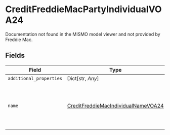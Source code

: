 # CreditFreddieMacPartyIndividualVOA24

Documentation not found in the MISMO model viewer and not provided by Freddie Mac.


## Fields

| Field                                                                                             | Type                                                                                              | Required                                                                                          | Description                                                                                       |
| ------------------------------------------------------------------------------------------------- | ------------------------------------------------------------------------------------------------- | ------------------------------------------------------------------------------------------------- | ------------------------------------------------------------------------------------------------- |
| `additional_properties`                                                                           | Dict[str, *Any*]                                                                                  | :heavy_minus_sign:                                                                                | N/A                                                                                               |
| `name`                                                                                            | [CreditFreddieMacIndividualNameVOA24](../../models/shared/creditfreddiemacindividualnamevoa24.md) | :heavy_check_mark:                                                                                | Documentation not found in the MISMO model viewer and not provided by Freddie Mac.                |